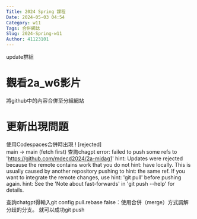 ```yaml
---
Title: 2024 Spring 課程
Date: 2024-05-03 04:54
Category: w11
Tags: 合併網誌
Slug: 2024-Spring-w11
Author: 41123101
---
```


update群組

<!-- PELICAN_END_SUMMARY -->
# 觀看2a_w6影片
將github中的內容合併至分組網站
# 更新出現問題
使用Codespaces合併時出現 ! [rejected]   
main -> main (fetch first)
查詢chagpt
error: failed to push some refs to 'https://github.com/mdecd2024/2a-midag1'
hint: Updates were rejected because the remote contains work that you do not
hint: have locally. This is usually caused by another repository pushing to
hint: the same ref. If you want to integrate the remote changes, use
hint: 'git pull' before pushing again.
hint: See the 'Note about fast-forwards' in 'git push --help' for details.

查詢chatgpt得輸入git config pull.rebase false：使用合併（merge）方式調解分歧的分支。
就可以成功git push
